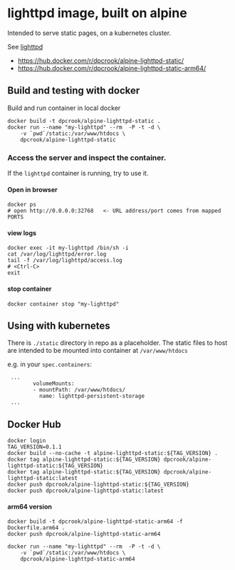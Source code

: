 # lighttpd image, built on alpine

Intended to serve static pages, on a kubernetes cluster.

See [lighttpd](http://www.lighttpd.net/)

 - https://hub.docker.com/r/dpcrook/alpine-lighttpd-static/
 - https://hub.docker.com/r/dpcrook/alpine-lighttpd-static-arm64/

## Build and testing with docker


Build and run container in local docker

```
docker build -t dpcrook/alpine-lighttpd-static .
docker run --name "my-lighttpd" --rm  -P -t -d \
	-v `pwd`/static:/var/www/htdocs \
	dpcrook/alpine-lighttpd-static
```

### Access the server and  inspect the container.

If the `lighttpd` container is running, try to use it.

#### Open in browser

``` shell
docker ps
# open http://0.0.0.0:32768   <- URL address/port comes from mapped PORTS
```

#### view logs

``` shell
docker exec -it my-lighttpd /bin/sh -i
cat /var/log/lighttpd/error.log
tail -f /var/log/lighttpd/access.log
# <Ctrl-C>
exit
```

#### stop container

``` shell
docker container stop "my-lighttpd"
```

## Using with kubernetes

There is `./static` directory in repo as a placeholder.  The static files to host are intended to be mounted into container at `/var/www/htdocs`

e.g. in your `spec.containers`:

```
 ...
        volumeMounts:
        - mountPath: /var/www/htdocs/
          name: lighttpd-persistent-storage
 ...
```


## Docker Hub

``` shell
docker login
TAG_VERSION=0.1.1
docker build --no-cache -t alpine-lighttpd-static:${TAG_VERSION} .
docker tag alpine-lighttpd-static:${TAG_VERSION} dpcrook/alpine-lighttpd-static:${TAG_VERSION}
docker tag alpine-lighttpd-static:${TAG_VERSION} dpcrook/alpine-lighttpd-static:latest
docker push dpcrook/alpine-lighttpd-static:${TAG_VERSION}
docker push dpcrook/alpine-lighttpd-static:latest
```

#### arm64 version

```
docker build -t dpcrook/alpine-lighttpd-static-arm64 -f Dockerfile.arm64 .
docker push dpcrook/alpine-lighttpd-static-arm64

docker run --name "my-lighttpd" --rm  -P -t -d \
	-v `pwd`/static:/var/www/htdocs \
	dpcrook/alpine-lighttpd-static-arm64
```
